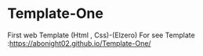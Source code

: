 # Template-One
 First web Template (Html , Css)-(Elzero) 
 For see Template :https://abonight02.github.io/Template-One/
